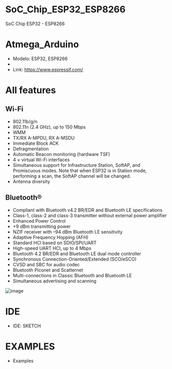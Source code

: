 # SoC_Chip_ESP32_ESP8266
SoC Chip ESP32 - ESP8266

# Atmega_Arduino

- Modelo: ESP32, ESP8266 
- 
- Link: https://www.espressif.com/

# All features
  
## Wi-Fi
- 802.11b/g/n
- 802.11n (2.4 GHz), up to 150 Mbps
- WMM
- TX/RX A-MPDU, RX A-MSDU
- Immediate Block ACK
- Defragmentation
- Automatic Beacon monitoring (hardware TSF)
- 4 × virtual Wi-Fi interfaces
- Simultaneous support for Infrastructure Station, SoftAP, and Promiscuous modes. Note that when ESP32 is in Station mode, performing a scan, the SoftAP channel will be changed.
- Antenna diversity
## Bluetooth®
- Compliant with Bluetooth v4.2 BR/EDR and Bluetooth LE specifications
- Class-1, class-2 and class-3 transmitter without external power amplifier
- Enhanced Power Control
- +9 dBm transmitting power
- NZIF receiver with –94 dBm Bluetooth LE sensitivity
- Adaptive Frequency Hopping (AFH)
- Standard HCI based on SDIO/SPI/UART
- High-speed UART HCI, up to 4 Mbps
- Bluetooth 4.2 BR/EDR and Bluetooth LE dual mode controller
- Synchronous Connection-Oriented/Extended (SCO/eSCO)
- CVSD and SBC for audio codec
- Bluetooth Piconet and Scatternet
- Multi-connections in Classic Bluetooth and Bluetooth LE
- Simultaneous advertising and scanning

![image](https://github.com/jariver1986/SoC_Chip_ESP32_ESP8266/assets/62295761/e2e4dac9-1ae1-4b84-9a23-b2c202577696)


# IDE
- IDE: SKETCH
# EXAMPLES
- Examples
